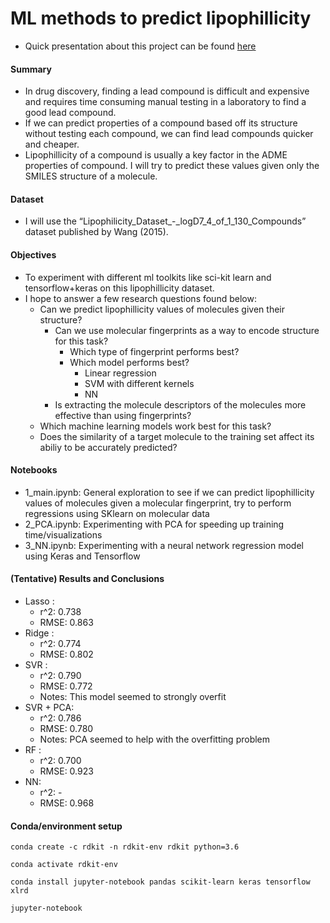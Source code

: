 ML methods to predict lipophillicity
====================================
- Quick presentation about this project can be found [here](https://github.com/cfu288/ml-predict-lipohpillicity/blob/master/Presentation.pdf)

#### Summary
- In drug discovery, finding a lead compound is difficult and expensive and requires time consuming manual testing in a laboratory to find a good lead compound.
- If we can predict properties of a compound based off its structure without testing each compound, we can find lead compounds quicker and cheaper.
- Lipophillicity of a compound is usually a key factor in the ADME properties of compound. I will try to predict these values given only the SMILES structure of a molecule.

#### Dataset
- I will use the “Lipophilicity_Dataset_-_logD7_4_of_1_130_Compounds” dataset published by Wang (2015). 

#### Objectives
- To experiment with different ml toolkits like sci-kit learn and tensorflow+keras on this lipophillicity dataset.
- I hope to answer a few research questions found below:
  - Can we predict lipophillicity values of molecules given their structure?
    - Can we use molecular fingerprints as a way to encode structure for this task?
      - Which type of fingerprint performs best?
      - Which model performs best?
          - Linear regression
          - SVM with different kernels
          - NN
    - Is extracting the molecule descriptors of the molecules more effective than using fingerprints?
  - Which machine learning models work best for this task?
  - Does the similarity of a target molecule to the training set affect its abiliy to be accurately predicted?

#### Notebooks
- 1_main.ipynb: General exploration to see if we can predict lipophillicity values of molecules given a molecular fingerprint, try to perform regressions using SKlearn on molecular data
- 2_PCA.ipynb: Experimenting with PCA for speeding up training time/visualizations
- 3_NN.ipynb: Experimenting with a neural network regression model using Keras and Tensorflow

#### (Tentative) Results and Conclusions
- Lasso : 
    - r^2: 0.738
    - RMSE: 0.863
- Ridge :
    - r^2: 0.774
    - RMSE: 0.802
- SVR : 
    - r^2: 0.790
    - RMSE: 0.772
    - Notes: This model seemed to strongly overfit
- SVR + PCA:
    - r^2: 0.786
    - RMSE: 0.780
    - Notes: PCA seemed to help with the overfitting problem
- RF : 
    - r^2: 0.700
    - RMSE: 0.923
- NN:
    - r^2: -
    - RMSE: 0.968
    
#### Conda/environment setup

`conda create -c rdkit -n rdkit-env rdkit python=3.6`

`conda activate rdkit-env`

`conda install jupyter-notebook pandas scikit-learn keras tensorflow xlrd`

`jupyter-notebook`
